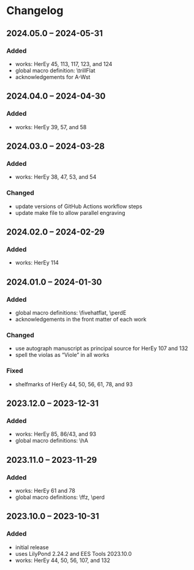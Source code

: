 # Changelog

## 2024.05.0 – 2024-05-31

### Added

- works: HerEy 45, 113, 117, 123, and 124
- global macro definition: \trillFlat
- acknowledgements for A-Wst


## 2024.04.0 – 2024-04-30

### Added

- works: HerEy 39, 57, and 58


## 2024.03.0 – 2024-03-28

### Added

- works: HerEy 38, 47, 53, and 54

### Changed

- update versions of GitHub Actions workflow steps
- update make file to allow parallel engraving


## 2024.02.0 – 2024-02-29

### Added

- works: HerEy 114


## 2024.01.0 – 2024-01-30

### Added

- global macro definitions: \fivehatflat, \perdE
- acknowledgements in the front matter of each work


### Changed

- use autograph manuscript as principal source for HerEy 107 and 132
- spell the violas as “Viole” in all works


### Fixed

- shelfmarks of HerEy 44, 50, 56, 61, 78, and 93


## 2023.12.0 – 2023-12-31

### Added

- works: HerEy 85, 86/43, and 93
- global macro definitions: \hA


## 2023.11.0 – 2023-11-29

### Added

- works: HerEy 61 and 78
- global macro definitions: \ffz, \perd


## 2023.10.0 – 2023-10-31

### Added

- initial release
- uses LilyPond 2.24.2 and EES Tools 2023.10.0
- works: HerEy 44, 50, 56, 107, and 132
